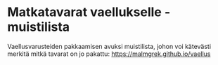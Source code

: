 # Matkatavarat vaellukselle -muistilista

Vaellusvarusteiden pakkaamisen avuksi muistilista, johon voi kätevästi merkitä
mitkä tavarat on jo pakattu: <https://malmgrek.github.io/vaellus> 
